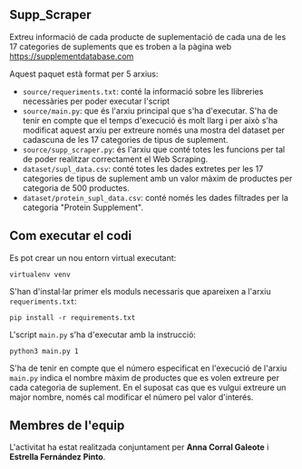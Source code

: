 ## Supp_Scraper

Extreu informació de cada producte de suplementació de cada una de les 17 categories de suplements que es troben a la pàgina web https://supplementdatabase.com

Aquest paquet està format per 5 arxius:
- `source/requeriments.txt`: conté la informació sobre les llibreries necessàries per poder executar l'script
- `source/main.py`: que és l'arxiu principal que s'ha d'executar. S'ha de tenir en compte que el temps d'execució és molt llarg i per això s'ha modificat aquest arxiu per extreure només una mostra del dataset per cadascuna de les 17 categories de tipus de suplement.
- `source/supp_scraper.py`: és l'arxiu que conté totes les funcions per tal de poder realitzar correctament el Web Scraping.
- `dataset/supl_data.csv`: conté totes les dades extretes per les 17 categories de tipus de suplement amb un valor màxim de productes per categoria de 500 productes.
- `dataset/protein_supl_data.csv`: conté només les dades filtrades per la categoria "Protein Supplement".

## Com executar el codi
Es pot crear un nou entorn virtual executant:
````
virtualenv venv
````

S'han d'instal·lar primer els moduls necessaris que apareixen a l'arxiu `requeriments.txt`:
```
pip install -r requirements.txt
```

L'script `main.py` s'ha d'executar amb la instrucció:
```
python3 main.py 1
```

S'ha de tenir en compte que el número especificat en l'execució de l'arxiu `main.py` indica el nombre màxim de productes que es volen extreure per cada categoria de suplement. En el suposat cas que es vulgui extreure un major nombre, només cal modificar el número pel valor d'interés.

## Membres de l'equip
L'activitat ha estat realitzada conjuntament per **Anna Corral Galeote** i **Estrella Fernández Pinto**.
